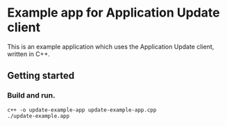 # Example app for Application Update client

This is an example application which uses the Application Update client,
written in C++.

## Getting started

### Build and run.

```
c++ -o update-example-app update-example-app.cpp
./update-example.app
```
